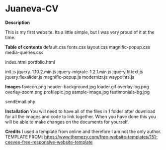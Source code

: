 # Juaneva-CV

**Description**

This is my first website. Its a little simple, but I was very proud of it at the time. 


**Table of contents**
default.css
fonts.css
layout.css
magnific-popup.css
media-queries.css

index.html
portfolio.html

init.js
jquery-1.10.2.min.js
jquery-migrate-1.2.1.min.js
jquery.fittext.js
jquery.flexslider.js
magnific-popup.js
modernizr.js
waypoints.js

**Images**
favicon.png
header-background.jpg
loader.gif
overlay-bg.png
overlay-zoom.png
profilepic.jpg
sample-image.jpg
testimonials-bg.jpg

sendEmail.php


**Installation**
You will need to have all of the files in 1 folder after download for all the images and code to link together. 
When you have done this you will be able to make changes on the documents for yourself.

**Credits**
I used a template from online and therefore I am not the only author.
TEMPLATE FROM: https://www.themezy.com/free-website-templates/151-ceevee-free-responsive-website-template
